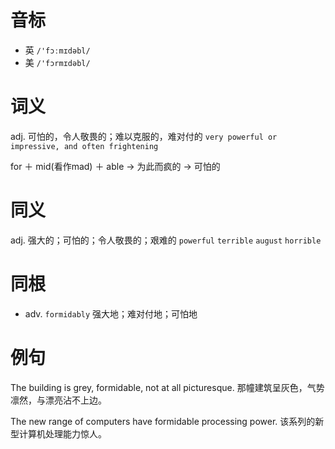 # 音标

- 英 `/'fɔːmɪdəbl/`
- 美 `/'fɔrmɪdəbl/`

# 词义

adj. 可怕的，令人敬畏的；难以克服的，难对付的
`very powerful or impressive, and often frightening`



for ＋ mid(看作mad) ＋ able → 为此而疯的 → 可怕的

# 同义

adj. 强大的；可怕的；令人敬畏的；艰难的
`powerful` `terrible` `august` `horrible`

# 同根

- adv. `formidably` 强大地；难对付地；可怕地

# 例句

The building is grey, formidable, not at all picturesque.
那幢建筑呈灰色，气势凛然，与漂亮沾不上边。

The new range of computers have formidable processing power.
该系列的新型计算机处理能力惊人。


